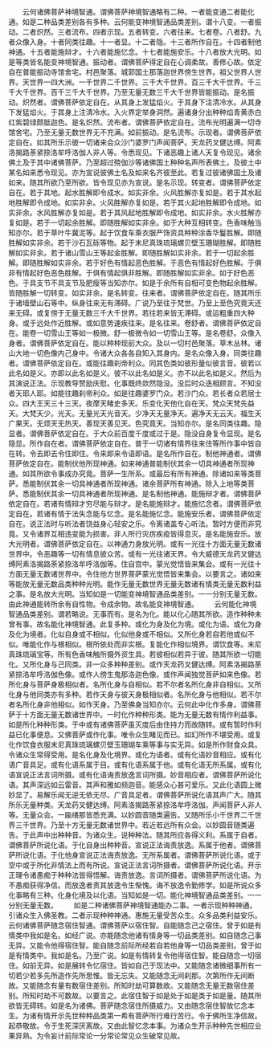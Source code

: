 <!-- { "loadSidebar": true } -->
　　云何诸佛菩萨神境智通。谓佛菩萨神境智通略有二种。一者能变通二者能化通。如是二种品类差别各有多种。云何能变神境智通品类差别。谓十八变。一者振动。二者炽然。三者流布。四者示现。五者转变。六者往来。七者卷。八者舒。九者众像入身。十者同类往趣。十一者显。十二者隐。十三者所作自在。十四者制他神通。十五者能施辩才。十六者能施忆念。十七者能施安乐。十八者放大光明。如是等类皆名能变神境智通。振动者。谓佛菩萨得定自在心调柔故。善修心故。依定自在普能振动寺馆舍宅。村邑聚落。城郭国土那落迦世界傍生世界。祖父世界人世界。天世界一四大洲。一千世界二千世界。三千大千世界。百三千大千世界。千三千大千世界。百千三千大千世界。乃至无量无数三千大千世界皆能振动。是名振动。炽然者。谓佛菩萨依定自在。从其身上发猛焰火。于其身下注清冷水。从其身下发猛焰火。于其身上注清冷水。入火界定举身洞然。遍诸身分出种种焰青黄赤白红紫碧绿颇胝迦色。是名炽然。流布者。谓佛菩萨依定自在。流布光明遍满一切寺馆舍宅。乃至无量无数世界无不充满。如前振动。是名流布。示现者。谓佛菩萨依定自在。如其所乐示彼一切诸来会众沙门婆罗门声闻菩萨。天龙药叉健达缚。阿素洛揭路荼紧捺洛牟呼洛伽人非人等。令悉现见。下诸恶趣上诸人天复令现见。诸余佛土及于其中诸佛菩萨。乃至超过殑伽沙等诸佛国土种种名声所表佛土。及彼土中某名如来悉令现见。亦为宣说彼佛土名及如来名齐彼至此。若复过彼诸佛国土及诸如来。随其所欲乃至所欲。皆令现见亦为宣说。是名示现。转变者。谓佛菩萨依定自在。若于其地。起水胜解即令成水。如实非余。火风胜解亦复如是。若于其水起地胜解即令成地。如实非余。火风胜解亦复如是。若于其火起地胜解即令成地。如实非余。水风胜解亦复如是。若于其风起地胜解即令成地。如实非余。水火胜解亦复如是。若于一切起余胜解。即随胜解如实非余。如于大种互相转变。色香味触当知亦尔。若于草叶牛冀泥等。起于饮食车乘衣服严饰资具种种涂香华鬘胜解。即随胜解如实非余。若于沙石瓦砾等物。起于末尼真珠琉璃螺贝壁玉珊瑚胜解。即随胜解如实非余。若于诸山雪山王等起金胜解。即随胜解如实非余。若于一切起余胜解。即随胜解如实非余。若于好色有情起恶色胜解。于恶色有情起好色胜解。于俱非有情起好色恶色胜解。于俱有情起俱非胜解。即随胜解如实非余。如于好色恶色。于具支节不具支节及肥瘦等当知亦尔。如是于余所有自相可变色物起余胜解。皆随胜解一切转变。如实非余。是名转变。往来者。谓佛菩萨依定自在。随其所乐于诸墙壁山石等中。纵身往来无有滞碍。广说乃至往于梵世。乃至上至色究竟天还来无碍。或复傍于无量无数三千大千世界。若往若来皆无滞碍。或运粗重四大种身。或于远处作近胜解。或如意势速疾往来。是名往来。卷舒者。谓佛菩萨依定自在。能卷一切雪山王等如一极微。舒一极微令如一切雪山王等。是名卷舒。众像入身者。谓佛菩萨依定自在。能以种种现前大众。及以一切村邑聚落。草木丛林。诸山大地一切色像内己身中。令诸大众各各自知入其身内。是名众像入身。同类往趣者。谓佛菩萨依定自在。或能往趣刹帝利众。同其色类如彼形量似彼言音。彼若以此名如是义。亦即以此名如是义。彼不以此名如是义。亦不以此名如是义。然后为其演说正法。示现教导赞励庆慰。化事既终欻然隐没。没后时众迭相顾言。不知没者天耶人耶。如能往趣刹帝利众。如是往趣婆罗门众。若沙门众。若长者众若居士众。四大王天三十三天。夜摩天睹史多天。乐变化天他化自在天。梵众天梵先益天。大梵天少。光天。无量光天光音天。少净天无量净天。遍净天无云天。福生天广果天。无烦天无热天。善现天善见天。色究竟天。当知亦尔。是名同类往趣。隐显者。谓佛菩萨依定自在。于大众前百度千度或过于是。隐没自身复令显现。是名隐显。所作自在者。谓佛菩萨依定自在。普于一切诸有情界往来住等所作事中皆自在转。令去即去令住即住。令来即来令语即语。是名所作自在。制他神通者。谓佛菩萨依定自在。能制伏他所现神通。如来神通普能制伏其余一切具神通者所现神通。如其所欲令事成办究竟。菩萨一生所系。或最后有所有神通。除诸如来等类菩萨。悉能制伏其余一切具神通者所现神通。诸余菩萨所有神通。除入上地等类菩萨。悉能制伏其余一切具神通者所现神通。是名制他神通。能施辩才者。谓佛菩萨依定自在。若诸有情辩才穷尽能与辩才。是名能施辩才。能施忆念者。谓佛菩萨依定自在。若诸有情于法失念能与忆念。是名能施忆念。能施安乐者。谓佛菩萨依定自在。说正法时与听法者饶益身心轻安之乐。令离诸盖专心听法。暂时方便而非究竟。又令诸界互相违变能为损害。非人所行灾疠疾疫皆得息灭。是名能施安乐。放大光明者。谓佛菩萨依定自在。以神通力身放光明。或有一光往十方面无量无数诸世界中。令恶趣等一切有情息彼众苦。或有一光往诸天界。令大威德天龙药叉健达缚阿素洛揭路荼紧捺洛牟呼洛伽等。住自宫中。蒙光觉悟皆来集会。或有一光往十方面无量无数诸世界中。令住他方世界菩萨蒙光觉悟皆来集会。以要言之。诸如来等能放无量无数品类种种光明。能作无量无数世界无量无数诸有情类无量无数利益之事。是名放大光明。当知如是一切能变神境智通品类差别。一一分别无量无数。由此神通能转所余有自性物。令成余物。故名能变神境智通。
　　云何能化神境智通品类差别。谓若略说。无事而有。是名为化。能以化心随其所欲。造作种种未曾有事。故名能化神境智通。此复多种。或化为身及化为境。或化为语。或化为身及化为境者。化似自身或不相似。化似他身或不相似。又所化身若自若他或似不似。唯能化作与根相似。根所依处而非实根。复能化作相似境界。谓饮食等。末尼真珠琉璃宝等。所有色香味触所摄外资生具。若彼相似若异于彼。随其所欲一切能化。又所化身与己同类。非一众多种种差别。或作天龙药叉健达缚。阿素洛揭路荼紧捺洛牟呼洛伽色像。或作人傍生鬼那洛迦色像。或作声闻独觉菩萨如来色像。若所化身与菩萨身极相似者。名所化身与自相似。若不尔者名所化身非自相似。又所化身与他同类亦有多种。若作天身与彼天身极相似者。名所化身与他相似。若不尔者名所化身非他相似。如作天身。乃至佛身当知亦尔。云何此中化作多身。谓佛菩萨于十方面无量无数诸世界中。一时化作种种形类。能为无量无数有情作利益事。如是所化种种形类。于中或有诸佛菩萨虽灭度后由住持力而故随转。或有暂时作利益已化事便息。又佛菩萨或作化事。唯令众生睹见而已。如幻所作不堪受用。或复化作饮食衣服末尼真珠琉璃螺贝壁玉珊瑚车乘等事与实无异。如是所作财食众具。令诸众生常得受用。是名化身及化境界。或化为语者。或有化语妙音相应。或有化语广音具足。或有化语系属于目。或有化语系属于他。或有化语无所系属。或有化语宣说正法言词所摄。或有化语诲责放逸言词所摄。妙音相应者。谓佛菩萨所说化语。其声深远如云雷音。其声和雅如频迦音。能感众心甚可爱乐。又此化语圆上微妙显了。易解乐闻无逆无依无尽。广音具足者。谓佛菩萨所说化语其声广大。随其所乐无量种类。天龙药叉健达缚。阿素洛揭路荼紧捺洛牟呼洛伽。声闻菩萨人非人等。无量众会。一踰缮那皆悉充满。以妙圆音随类遍告。又随所乐小千世界二千世界三千世界。乃至十方无量无数诸世界中。若近若远所有众会。以妙圆音随类遍告。于此声中出种种音。为诸众生。说种种法。随其所应各得义利。系属于自者。谓佛菩萨所说化语。于化自身出种种音。宣说正法诲责放逸。系属于他者。谓佛菩萨所说化语。于化他身宣说正法诲责放逸。无所系属者。谓佛菩萨所说化语。或于空中或于所化非情法上而有所说。宣说正法言词所摄者。谓佛菩萨所说化语。开示正理令诸愚痴于种种法皆得悟解。诲责放逸。言词所摄者。谓佛菩萨所说化语。为不愚痴获得净信。而放逸者责其放逸令生惭愧。诲不放逸令勤修学。如是所说众多化事略有三种。化身化境及以化语。当知如是一切。能化神境智通品类差别。一一分别无量无数。
　　如是二种诸佛菩萨神境智通能办二事。一者示现种种神通。引诸众生入佛圣教。二者示现种种神通。惠施无量受苦众生。众多品类利益安乐。云何诸佛菩萨随念宿住智通。谓佛菩萨以宿住智。自能随念己之宿住。曾于如是有情类中我如是名。如经广说。亦能随念他诸有情身等一切品类差别。如自随念己事无异。又能令他得宿住智。能自随念前际所经若自若他身等一切品类差别。曾于如是有情类中。我如是名。乃至广说。如是有情转复令他得宿住智。能自随念一切宿住。如前无异。如是展转令忆宿住。皆如自己于现法中。又能随念诸微细事所有一切若少若多先所造作先所思惟。皆无忘失。又能随念无间刹那。次第所作无间断故。又能随念有量有数宿住差别。所知时劫可算数故。又能随念无量无数宿住差别。所知时劫不可数故。以要言之。此宿住智于如是处于如是类于如是量。随其所欲皆无碍转。如是名为诸佛。菩萨随念宿住所摄威力。又由随念宿住智故忆念本生。为诸有情开示先世种种品类第一希有菩萨所行难行苦行。令于佛所生净信故。起恭敬故。令于生死深厌离故。又由此智忆念本事。为诸众生开示种种先世相应业果异熟。为令妄计前际常论一分常论常见众生破常见故。
